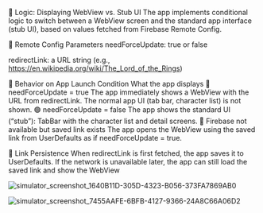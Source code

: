 🧩 Logic: Displaying WebView vs. Stub UI
The app implements conditional logic to switch between a WebView screen and the standard app interface (stub UI), based on values fetched from Firebase Remote Config.

🔹 Remote Config Parameters
needForceUpdate: true or false

redirectLink: a URL string (e.g., https://en.wikipedia.org/wiki/The_Lord_of_the_Rings)

📲 Behavior on App Launch
Condition	What the app displays
🔴 needForceUpdate = true	The app immediately shows a WebView with the URL from redirectLink. The normal app UI (tab bar, character list) is not shown.
🟢 needForceUpdate = false	The app shows the standard UI (“stub”): TabBar with the character list and detail screens.
📶 Firebase not available but saved link exists	The app opens the WebView using the saved link from UserDefaults as if needForceUpdate = true.

💾 Link Persistence
When redirectLink is first fetched, the app saves it to UserDefaults. If the network is unavailable later, the app can still load the saved link and show the WebView


![simulator_screenshot_1640B11D-305D-4323-B056-373FA7869AB0](https://github.com/user-attachments/assets/ff825b04-7634-437f-aa63-2367ae91f8f7)


![simulator_screenshot_7455AAFE-6BFB-4127-9366-24A8C66A06D2](https://github.com/user-attachments/assets/dbcfec61-d352-4b38-a288-0c36eac38cc1)

